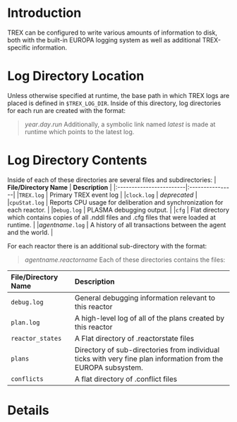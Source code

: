 # Introduction #

TREX can be configured to write various amounts of information to disk, both with the built-in EUROPA logging system as well as additional TREX-specific information.

# Log Directory Location #
Unless otherwise specified at runtime, the base path in which TREX logs are placed is defined in `$TREX_LOG_DIR`. Inside of this directory, log directories for each run are created with the format:
> _year_._day_._run_
Additionally, a symbolic link named _latest_ is made at runtime which points to the latest log.

# Log Directory Contents #

Inside of each of these directories are several files and subdirectories:
| **File/Directory Name** | **Description** |
|:------------------------|:----------------|
|`TREX.log`               | Primary TREX event log |
|`clock.log`              | _deprecated_    |
|`cpuStat.log`            | Reports CPU usage for deliberation and synchronization for each reactor. |
|`Debug.log`              | PLASMA debugging output. |
|`cfg`                    | Flat directory which contains copies of all .nddl files and .cfg files that were loaded at runtime.  |
|_agentname_`.log`        | A history of all transactions between the agent and the world. |

For each reactor there is an additional sub-directory with the format:
> _agentname_._reactorname_
Each of these directories contains the files:

| **File/Directory Name** | **Description** |
|:------------------------|:----------------|
|`debug.log`              | General debugging information relevant to this reactor |
|`plan.log`               | A high-level log of all of the plans created by this reactor |
|`reactor_states`         | A Flat directory of .reactorstate files |
|`plans`                  | Directory of sub-directories from individual ticks with very fine plan information from the EUROPA subsystem.  |
|`conflicts`              | A flat directory of .conflict files |





# Details #